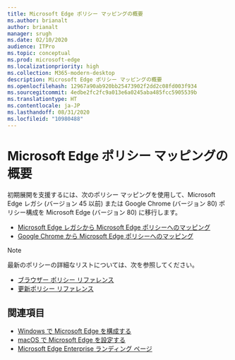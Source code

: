 ```yaml
---
title: Microsoft Edge ポリシー マッピングの概要
ms.author: brianalt
author: brianalt
manager: srugh
ms.date: 02/10/2020
audience: ITPro
ms.topic: conceptual
ms.prod: microsoft-edge
ms.localizationpriority: high
ms.collection: M365-modern-desktop
description: Microsoft Edge ポリシー マッピングの概要
ms.openlocfilehash: 12967a90ab920bb25473902f2dd2c08fd003f934
ms.sourcegitcommit: 4edbe2fc2fc9a013e6a0245aba485fcc5905539b
ms.translationtype: HT
ms.contentlocale: ja-JP
ms.lasthandoff: 08/31/2020
ms.locfileid: "10980488"
---
```

# Microsoft Edge ポリシー マッピングの概要

初期展開を支援するには、次のポリシー マッピングを使用して、Microsoft Edge レガシ (バージョン 45 以前) または Google Chrome (バージョン 80) ポリシー構成を Microsoft Edge (バージョン 80) に移行します。

- [Microsoft Edge レガシから Microsoft Edge ポリシーへのマッピング](microsoft-edge-policy-map-legacy-to-newedge.md)
- [Google Chrome から Microsoft Edge ポリシーへのマッピング](microsoft-edge-policy-map-chrome-to-newedge.md)

> [!NOTE]
> 最新のポリシーの詳細なリストについては、次を参照してください。
> - [ブラウザー ポリシー リファレンス](microsoft-edge-policies.md)
> - [更新ポリシー リファレンス](microsoft-edge-update-policies.md)

## 関連項目
- [Windows で Microsoft Edge を構成する](configure-microsoft-edge.md)
- [macOS で Microsoft Edge を設定する](configure-microsoft-edge-on-mac.md)
- [Microsoft Edge Enterprise ランディング ページ](https://aka.ms/EdgeEnterprise)

